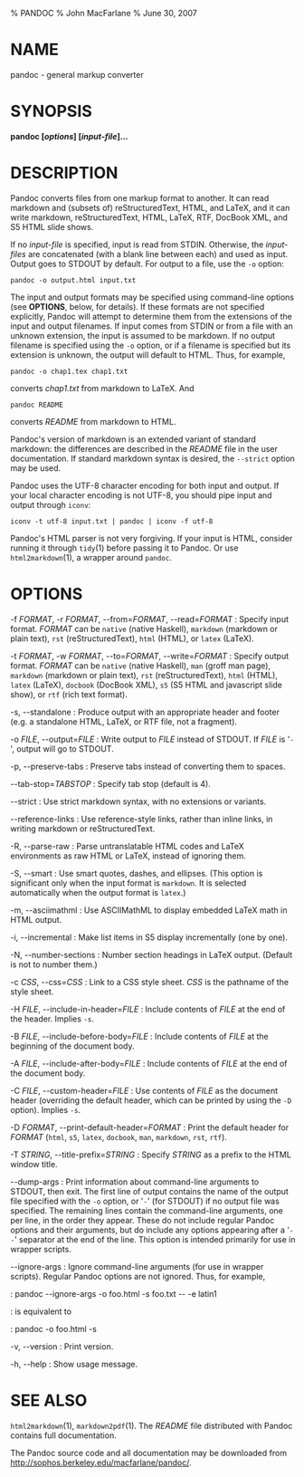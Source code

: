 % PANDOC
% John MacFarlane
% June 30, 2007

# NAME

pandoc - general markup converter

# SYNOPSIS

**pandoc [*options*] [*input-file*]...**

# DESCRIPTION

Pandoc converts files from one markup format to another. It can
read markdown and (subsets of) reStructuredText, HTML, and LaTeX, and
it can write markdown, reStructuredText, HTML, LaTeX, RTF, DocBook
XML, and S5 HTML slide shows.

If no *input-file* is specified, input is read from STDIN.
Otherwise, the *input-files* are concatenated (with a blank
line between each) and used as input.  Output goes to STDOUT by
default.  For output to a file, use the `-o` option:

    pandoc -o output.html input.txt

The input and output formats may be specified using command-line options
(see **OPTIONS**, below, for details).  If these formats are not
specified explicitly, Pandoc will attempt to determine them
from the extensions of the input and output filenames.  If input comes
from STDIN or from a file with an unknown extension, the input is assumed
to be markdown.  If no output filename is specified using the `-o`
option, or if a filename is specified but its extension is unknown,
the output will default to HTML.  Thus, for example,

    pandoc -o chap1.tex chap1.txt

converts *chap1.txt* from markdown to LaTeX.  And

    pandoc README

converts *README* from markdown to HTML.

Pandoc's version of markdown is an extended variant of standard
markdown: the differences are described in the *README* file in
the user documentation.  If standard markdown syntax is desired, the
`--strict` option may be used.

Pandoc uses the UTF-8 character encoding for both input and output.
If your local character encoding is not UTF-8, you should pipe input
and output through `iconv`:

    iconv -t utf-8 input.txt | pandoc | iconv -f utf-8

Pandoc's HTML parser is not very forgiving.  If your input is
HTML, consider running it through `tidy`(1) before passing it
to Pandoc.  Or use `html2markdown`(1), a wrapper around `pandoc`.

# OPTIONS

-f *FORMAT*, -r *FORMAT*, --from=*FORMAT*, --read=*FORMAT*
:   Specify input format.  *FORMAT* can be
    `native` (native Haskell), `markdown` (markdown or plain text),
    `rst` (reStructuredText), `html` (HTML), or `latex` (LaTeX).

-t *FORMAT*, -w *FORMAT*, --to=*FORMAT*, --write=*FORMAT*
:   Specify output format.  *FORMAT* can be `native` (native Haskell),
    `man` (groff man page),
    `markdown` (markdown or plain text), `rst` (reStructuredText),
    `html` (HTML), `latex` (LaTeX), `docbook` (DocBook XML),
    `s5` (S5 HTML and javascript slide show), or 
    `rtf` (rich text format).

-s, --standalone
:   Produce output with an appropriate header and footer (e.g. a
    standalone HTML, LaTeX, or RTF file, not a fragment).

-o *FILE*, --output=*FILE*
:   Write output to *FILE* instead of STDOUT.  If *FILE* is
    '`-`', output will go to STDOUT.

-p, --preserve-tabs
:   Preserve tabs instead of converting them to spaces.

--tab-stop=*TABSTOP*
:   Specify tab stop (default is 4).

--strict
:   Use strict markdown syntax, with no extensions or variants.

--reference-links
:   Use reference-style links, rather than inline links, in writing markdown
    or reStructuredText.

-R, --parse-raw
:   Parse untranslatable HTML codes and LaTeX environments as raw HTML
    or LaTeX, instead of ignoring them.

-S, --smart
:   Use smart quotes, dashes, and ellipses.  (This option is significant
    only when the input format is `markdown`.  It is selected automatically
    when the output format is `latex`.)

-m, --asciimathml
:   Use ASCIIMathML to display embedded LaTeX math in HTML output.

-i, --incremental
:   Make list items in S5 display incrementally (one by one).

-N, --number-sections
:   Number section headings in LaTeX output.  (Default is not to number
    them.)

-c *CSS*, --css=*CSS*
:   Link to a CSS style sheet.  *CSS* is the pathname of the style sheet.

-H *FILE*, --include-in-header=*FILE*
:   Include contents of *FILE* at the end of the header.  Implies `-s`.

-B *FILE*, --include-before-body=*FILE*
:   Include contents of *FILE* at the beginning of the document body.

-A *FILE*, --include-after-body=*FILE*
:   Include contents of *FILE* at the end of the document body.

-C *FILE*, --custom-header=*FILE*
:   Use contents of *FILE* as the document header (overriding the
    default header, which can be printed by using the `-D` option).
    Implies `-s`.

-D *FORMAT*, --print-default-header=*FORMAT*
:   Print the default header for *FORMAT* (`html`, `s5`, `latex`,
    `docbook`, `man`, `markdown`, `rst`, `rtf`).

-T *STRING*, --title-prefix=*STRING*
:   Specify *STRING* as a prefix to the HTML window title.

--dump-args
:   Print information about command-line arguments to STDOUT, then exit.
    The first line of output contains the name of the output file specified
    with the `-o` option, or '`-`' (for STDOUT) if no output file was
    specified.  The remaining lines contain the command-line arguments,
    one per line, in the order they appear.  These do not include regular
    Pandoc options and their arguments, but do include any options appearing
    after a '`--`' separator at the end of the line.
    This option is intended primarily for use in wrapper scripts.

--ignore-args
:   Ignore command-line arguments (for use in wrapper scripts).
    Regular Pandoc options are not ignored.  Thus, for example,

:       pandoc --ignore-args -o foo.html -s foo.txt -- -e latin1

:   is equivalent to

:       pandoc -o foo.html -s

-v, --version
:   Print version.

-h, --help
:   Show usage message.

# SEE ALSO

`html2markdown`(1),
`markdown2pdf`(1).
The *README* file distributed with Pandoc contains full documentation.

The Pandoc source code and all documentation may be downloaded from
<http://sophos.berkeley.edu/macfarlane/pandoc/>.

